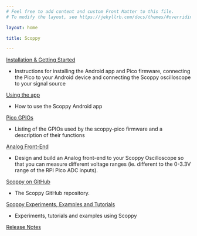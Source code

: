 ```yaml
---
# Feel free to add content and custom Front Matter to this file.
# To modify the layout, see https://jekyllrb.com/docs/themes/#overriding-theme-defaults

layout: home

title: Scoppy

---
```


[Installation & Getting Started](./wiki/Installation-&-Getting-Started)   
* Instructions for installing the Android app and Pico firmware, connecting the Pico to your Android device and connecting the Scoppy oscilloscope to your signal source

[Using the app](./app-help)  
* How to use the Scoppy Android app

[Pico GPIOs](./wiki/GPIOs)  
* Listing of the GPIOs used by the scoppy-pico firmware and a description of their functions

[Analog Front-End](./wiki/Analog-Front-End)   
* Design and build an Analog front-end to your Scoppy Oscilloscope so that you can measure different voltage ranges (ie. different to the 0-3.3V range of the RPI Pico ADC inputs).

[Scoppy on GitHub](https://github.com/fhdm-dev/scoppy)
* The Scoppy GitHub repository.

[Scoppy Experiments, Examples and Tutorials](https://github.com/fhdm-dev/scoppy-experiments)
* Experiments, tutorials and examples using Scoppy

[Release Notes](./wiki/ReleaseNotes)
